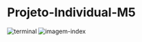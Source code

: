 # Projeto-Individual-M5

![terminal](https://user-images.githubusercontent.com/112736319/219493331-c5193155-81e4-4e6b-bdf8-2d8c726bd4d4.png)
![imagem-index](https://user-images.githubusercontent.com/112736319/219493342-582ccc50-b404-44ee-ae10-f85d2320f7f2.png)
